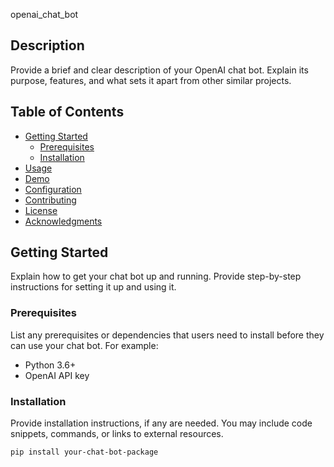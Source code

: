 openai_chat_bot


## Description

Provide a brief and clear description of your OpenAI chat bot. Explain its purpose, features, and what sets it apart from other similar projects.

## Table of Contents

- [Getting Started](#getting-started)
  - [Prerequisites](#prerequisites)
  - [Installation](#installation)
- [Usage](#usage)
- [Demo](#demo)
- [Configuration](#configuration)
- [Contributing](#contributing)
- [License](#license)
- [Acknowledgments](#acknowledgments)

## Getting Started

Explain how to get your chat bot up and running. Provide step-by-step instructions for setting it up and using it.

### Prerequisites

List any prerequisites or dependencies that users need to install before they can use your chat bot. For example:

- Python 3.6+
- OpenAI API key

### Installation

Provide installation instructions, if any are needed. You may include code snippets, commands, or links to external resources.

```bash
pip install your-chat-bot-package
